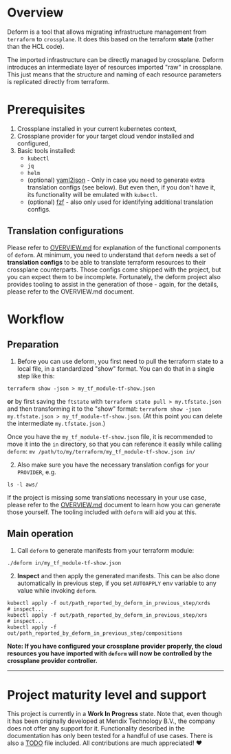 # Overview

Deform is a tool that allows migrating infrastructure management from `terraform` to `crossplane`.
It does this based on the terraform **state** (rather than the HCL code).

The imported infrastructure can be directly managed by crossplane. Deform introduces an intermediate layer of resources imported "raw" in crossplane. This just means that the structure and naming of each resource parameters is replicated directly from terraform.


# Prerequisites

1. Crossplane installed in your current kubernetes context,
2. Crossplane provider for your target cloud vendor installed and configured,
3. Basic tools installed:
    - `kubectl`
    - `jq`
    - `helm`
    - (optional) [yaml2json](https://github.com/bronze1man/yaml2json) - Only in case you need to generate extra translation configs (see below). But even then, if you don't have it, its functionality will be emulated with `kubectl`.
    - (optional) [fzf](https://github.com/junegunn/fzf) - also only used for identifying additional translation configs.

## Translation configurations

Please refer to [OVERVIEW.md](OVERVIEW.md) for explanation of the functional components of `deform`.
At minimum, you need to understand that `deform` needs a set of **translation configs**
to be able to translate terraform resources to their crossplane counterparts.
Those configs come shipped with the project, but you can expect them to be incomplete.
Fortunately, the deform project also provides tooling to assist in the generation
of those - again, for the details, please refer to the OVERVIEW.md document.


# Workflow

## Preparation

1. Before you can use deform, you first need to pull the terraform state to a local file, in a standardized "show" format. You can do that in a single step like this: 

```
terraform show -json > my_tf_module-tf-show.json
```

**or** by first saving the `ftstate` with `terraform state pull > my.tfstate.json`
and then transforming it to the "show" format:
`terraform show -json my.tfstate.json > my_tf_module-tf-show.json`.
(At this point you can delete the intermediate `my.tfstate.json`.)

Once you have the `my_tf_module-tf-show.json` file, it is recommended to move it
into the `in` directory, so that you can reference it easily while calling
`deform`: `mv /path/to/my/terraform/my_tf_module-tf-show.json in/`

2. Also make sure you have the necessary translation configs for your `PROVIDER`, e.g.

```
ls -l aws/
```

If the project is missing some translations necessary in your use case,
please refer to the [OVERVIEW.md](OVERVIEW.md) document to learn how you can
generate those yourself. The tooling included with `deform` will aid you at this. 


## Main operation

1. Call `deform` to generate manifests from your terraform module:
```
./deform in/my_tf_module-tf-show.json
```

2. **Inspect** and then apply the generated manifests. This can be also done
automatically in previous step, if you set `AUTOAPPLY` env variable
to any value while invoking `deform`.

```
kubectl apply -f out/path_reported_by_deform_in_previous_step/xrds
# inspect...
kubectl apply -f out/path_reported_by_deform_in_previous_step/xrs
# inspect...
kubectl apply -f out/path_reported_by_deform_in_previous_step/compositions
```
   **Note: If you have configured your crossplane provider properly, the cloud resources you have imported with `deform` will now be controlled by the crossplane provider controller.**


---

# Project maturity level and support

This project is currently in a **Work In Progress** state. Note that,
even though it has been originally developed at Mendix Technology B.V.,
the company does not offer any support for it.
Functionality described in the documentation has only been tested for a handful of use cases.
There is also a [TODO](TODO.md) file included.
All contributions are much appreciated! :heart:
